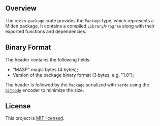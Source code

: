 ## Overview

The `miden-package` crate provides the `Package` type, which represents a Miden package.
It contains a compiled `Library`/`Program` along with their exported functions and dependencies.

## Binary Format

The header contains the following fields:
- "MASP" magic bytes (4 bytes);
- Version of the package binary format (3 bytes, e.g. "1.0");

The header is followed by the `Package` serialized with `serde` using the [`bitcode`](https://docs.rs/bitcode/latest/bitcode/#structs) encoder to minimize the size.


## License

This project is [MIT licensed](../LICENSE).
